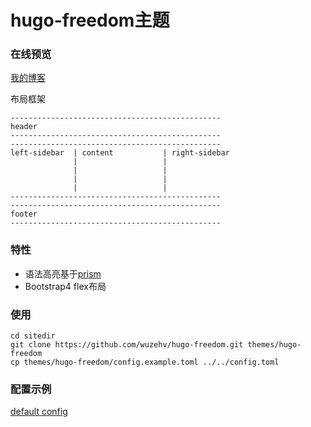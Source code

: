 # hugo-freedom主题

### 在线预览
[我的博客](https://liangjun.work)

布局框架
```
-----------------------------------------------
header
-----------------------------------------------
-----------------------------------------------
left-sidebar  | content           | right-sidebar
              |                   |
              |                   |
              |                   |
              |                   |
-----------------------------------------------
-----------------------------------------------
footer
-----------------------------------------------
```

### 特性
* 语法高亮基于[prism](https://prismjs.com/)
* Bootstrap4 flex布局

### 使用
```
cd sitedir
git clone https://github.com/wuzehv/hugo-freedom.git themes/hugo-freedom
cp themes/hugo-freedom/config.example.toml ../../config.toml
```

### 配置示例
<a href="/config.example.toml">default config</a>
